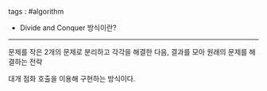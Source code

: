 tags : #algorithm 

- Divide and Conquer 방식이란?

---

문제를 작은 2개의 문제로 분리하고 각각을 해결한 다음, 결과를 모아 원래의 문제를 해결하는 전략

대개 점화 호출을 이용해 구현하는 방식이다.